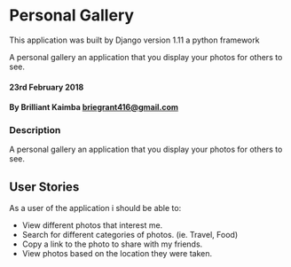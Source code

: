 # Personal Gallery

This application was built by Django version 1.11 a python framework

A personal gallery an application that you display your photos for others to see.

#### 23rd February 2018

#### By Brilliant Kaimba briegrant416@gmail.com


### Description

A personal gallery an application that you display your photos for others to see.


## User Stories

As a user of the application i should be able to:

* View different photos that interest me.
* Search for different categories of photos. (ie. Travel, Food)
* Copy a link to the photo to share with my friends.
* View photos based on the location they were taken.